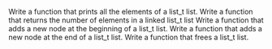 Write a function that prints all the elements of a list_t list.
Write a function that returns the number of elements in a linked list_t list
Write a function that adds a new node at the beginning of a list_t list.
Write a function that adds a new node at the end of a list_t list.
Write a function that frees a list_t list.
